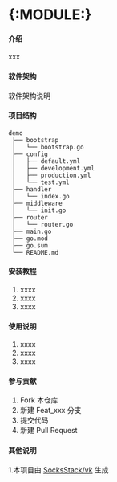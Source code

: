 # {:MODULE:}

#### 介绍

xxx

#### 软件架构
软件架构说明

#### 项目结构

```
demo
 ├── bootstrap
 │   └── bootstrap.go
 ├── config
 │   ├── default.yml
 │   ├── development.yml
 │   ├── production.yml
 │   └── test.yml
 ├── handler
 │   └── index.go
 ├── middleware
 │   └── init.go
 ├── router
 │   └── router.go
 ├── main.go
 ├── go.mod
 ├── go.sum
 └── README.md
```

#### 安装教程

1.  xxxx
2.  xxxx
3.  xxxx

#### 使用说明

1.  xxxx
2.  xxxx
3.  xxxx

#### 参与贡献

1.  Fork 本仓库
2.  新建 Feat_xxx 分支
3.  提交代码
4.  新建 Pull Request


#### 其他说明

1.本项目由 [SocksStack/vk](https://github.com/SocksStack/vk) 生成
